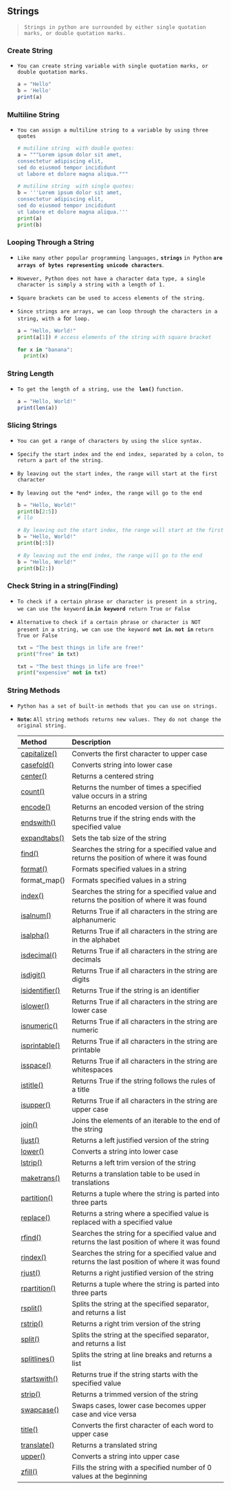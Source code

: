 ## Strings

> `Strings in python are surrounded by either single quotation marks, or double quotation marks.`





### Create String

- `You can create string variable with single quotation marks, or double quotation marks.`

  ```js
  a = "Hello"
  b = 'Hello'
  print(a)
  ```

  





### Multiline String 

- `You can assign a multiline string to a variable by using three quotes`

  ```python
  # mutiline string  with double quotes:
  a = """Lorem ipsum dolor sit amet,
  consectetur adipiscing elit,
  sed do eiusmod tempor incididunt
  ut labore et dolore magna aliqua."""
  
  # mutiline string  with single quotes:
  b = '''Lorem ipsum dolor sit amet,
  consectetur adipiscing elit,
  sed do eiusmod tempor incididunt
  ut labore et dolore magna aliqua.'''
  print(a)
  print(b)
  
  ```







###  Looping Through a String

- `Like many other popular programming languages,`  **`strings`** `in Python` **`are arrays of bytes representing unicode characters`**.

- `However, Python does not have a character data type, a single character is simply a string with a length of 1.`

- `Square brackets can be used to access elements of the string.`

- `Since strings are arrays, we can loop through the characters in a string, with a `for` loop.`

  ```python
  a = "Hello, World!" 
  print(a[1]) # access elements of the string with square bracket
  
  for x in "banana": 
    print(x)
  ```

  





### String Length

- `To get the length of a string, use the ` **`len()`** `function.`

  ```js
  a = "Hello, World!"
  print(len(a))
  ```







### Slicing Strings

- `You can get a range of characters by using the slice syntax.`

- `Specify the start index and the end index, separated by a colon, to return a part of the string.`

-  `By leaving out the start index, the range will start at the first character`

- `By leaving out the *end* index, the range will go to the end`

  ```python
  b = "Hello, World!"
  print(b[2:5])
  # llo
  
  # By leaving out the start index, the range will start at the first character:
  b = "Hello, World!"
  print(b[:5])
  
  # By leaving out the end index, the range will go to the end
  b = "Hello, World!"
  print(b[2:])
  ```

  











### Check String in a string(Finding)

- `To check if a certain phrase or character is present in a string, we can use the keyword` **`in`**.**`in keyword `**`return True or False`

- `Alternative`  `to check if a certain phrase or character is NOT present in a string, we can use the keyword `**`not in`.**  **`not in`**  `return True or False`

  ```python
  txt = "The best things in life are free!"
  print("free" in txt)
  
  txt = "The best things in life are free!"
  print("expensive" not in txt)
  ```

  

  

  

### String Methods

- `Python has a set of built-in methods that you can use on strings.`

- **`Note`:** `All string methods returns new values. They do not change the original string.`

  | Method                                                       | Description                                                  |
  | :----------------------------------------------------------- | :----------------------------------------------------------- |
  | [capitalize()](https://www.w3schools.com/python/ref_string_capitalize.asp) | Converts the first character to upper case                   |
  | [casefold()](https://www.w3schools.com/python/ref_string_casefold.asp) | Converts string into lower case                              |
  | [center()](https://www.w3schools.com/python/ref_string_center.asp) | Returns a centered string                                    |
  | [count()](https://www.w3schools.com/python/ref_string_count.asp) | Returns the number of times a specified value occurs in a string |
  | [encode()](https://www.w3schools.com/python/ref_string_encode.asp) | Returns an encoded version of the string                     |
  | [endswith()](https://www.w3schools.com/python/ref_string_endswith.asp) | Returns true if the string ends with the specified value     |
  | [expandtabs()](https://www.w3schools.com/python/ref_string_expandtabs.asp) | Sets the tab size of the string                              |
  | [find()](https://www.w3schools.com/python/ref_string_find.asp) | Searches the string for a specified value and returns the position of where it was found |
  | [format()](https://www.w3schools.com/python/ref_string_format.asp) | Formats specified values in a string                         |
  | format_map()                                                 | Formats specified values in a string                         |
  | [index()](https://www.w3schools.com/python/ref_string_index.asp) | Searches the string for a specified value and returns the position of where it was found |
  | [isalnum()](https://www.w3schools.com/python/ref_string_isalnum.asp) | Returns True if all characters in the string are alphanumeric |
  | [isalpha()](https://www.w3schools.com/python/ref_string_isalpha.asp) | Returns True if all characters in the string are in the alphabet |
  | [isdecimal()](https://www.w3schools.com/python/ref_string_isdecimal.asp) | Returns True if all characters in the string are decimals    |
  | [isdigit()](https://www.w3schools.com/python/ref_string_isdigit.asp) | Returns True if all characters in the string are digits      |
  | [isidentifier()](https://www.w3schools.com/python/ref_string_isidentifier.asp) | Returns True if the string is an identifier                  |
  | [islower()](https://www.w3schools.com/python/ref_string_islower.asp) | Returns True if all characters in the string are lower case  |
  | [isnumeric()](https://www.w3schools.com/python/ref_string_isnumeric.asp) | Returns True if all characters in the string are numeric     |
  | [isprintable()](https://www.w3schools.com/python/ref_string_isprintable.asp) | Returns True if all characters in the string are printable   |
  | [isspace()](https://www.w3schools.com/python/ref_string_isspace.asp) | Returns True if all characters in the string are whitespaces |
  | [istitle()](https://www.w3schools.com/python/ref_string_istitle.asp) | Returns True if the string follows the rules of a title      |
  | [isupper()](https://www.w3schools.com/python/ref_string_isupper.asp) | Returns True if all characters in the string are upper case  |
  | [join()](https://www.w3schools.com/python/ref_string_join.asp) | Joins the elements of an iterable to the end of the string   |
  | [ljust()](https://www.w3schools.com/python/ref_string_ljust.asp) | Returns a left justified version of the string               |
  | [lower()](https://www.w3schools.com/python/ref_string_lower.asp) | Converts a string into lower case                            |
  | [lstrip()](https://www.w3schools.com/python/ref_string_lstrip.asp) | Returns a left trim version of the string                    |
  | [maketrans()](https://www.w3schools.com/python/ref_string_maketrans.asp) | Returns a translation table to be used in translations       |
  | [partition()](https://www.w3schools.com/python/ref_string_partition.asp) | Returns a tuple where the string is parted into three parts  |
  | [replace()](https://www.w3schools.com/python/ref_string_replace.asp) | Returns a string where a specified value is replaced with a specified value |
  | [rfind()](https://www.w3schools.com/python/ref_string_rfind.asp) | Searches the string for a specified value and returns the last position of where it was found |
  | [rindex()](https://www.w3schools.com/python/ref_string_rindex.asp) | Searches the string for a specified value and returns the last position of where it was found |
  | [rjust()](https://www.w3schools.com/python/ref_string_rjust.asp) | Returns a right justified version of the string              |
  | [rpartition()](https://www.w3schools.com/python/ref_string_rpartition.asp) | Returns a tuple where the string is parted into three parts  |
  | [rsplit()](https://www.w3schools.com/python/ref_string_rsplit.asp) | Splits the string at the specified separator, and returns a list |
  | [rstrip()](https://www.w3schools.com/python/ref_string_rstrip.asp) | Returns a right trim version of the string                   |
  | [split()](https://www.w3schools.com/python/ref_string_split.asp) | Splits the string at the specified separator, and returns a list |
  | [splitlines()](https://www.w3schools.com/python/ref_string_splitlines.asp) | Splits the string at line breaks and returns a list          |
  | [startswith()](https://www.w3schools.com/python/ref_string_startswith.asp) | Returns true if the string starts with the specified value   |
  | [strip()](https://www.w3schools.com/python/ref_string_strip.asp) | Returns a trimmed version of the string                      |
  | [swapcase()](https://www.w3schools.com/python/ref_string_swapcase.asp) | Swaps cases, lower case becomes upper case and vice versa    |
  | [title()](https://www.w3schools.com/python/ref_string_title.asp) | Converts the first character of each word to upper case      |
  | [translate()](https://www.w3schools.com/python/ref_string_translate.asp) | Returns a translated string                                  |
  | [upper()](https://www.w3schools.com/python/ref_string_upper.asp) | Converts a string into upper case                            |
  | [zfill()](https://www.w3schools.com/python/ref_string_zfill.asp) | Fills the string with a specified number of 0 values at the beginning |



